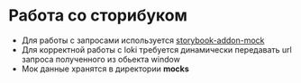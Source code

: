 # Работа со сторибуком

* Для работы с запросами
  используется [storybook-addon-mock](https://storybook-addon-mock.vercel.app/?path=/docs/docs-introduction--docs)
* Для корректной работы с loki требуется динамически передавать url запроса полученного из обьекта window
* Мок данные хранятся в директории __mocks__